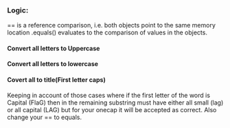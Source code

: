 ### Logic:

== is a reference comparison, i.e. both objects point to the same memory location
.equals() evaluates to the comparison of values in the objects.

#### Convert all letters to Uppercase
#### Convert all letters to lowercase
#### Covert all to title(First letter caps)

Keeping in account of those cases where if the first letter of the word is Capital (FlaG) then in the remaining substring must have either
all small (lag) or all capital (LAG) but for your onecap it will be accepted as correct. Also change your == to equals.
